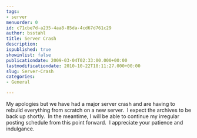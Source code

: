 ```yaml
---
tags:
- server
menuorder: 0
id: c71cbe7d-a235-4aa8-85da-4cd67d761c29
author: bsstahl
title: Server Crash
description: 
ispublished: true
showinlist: false
publicationdate: 2009-03-04T02:33:00.000+00:00
lastmodificationdate: 2010-10-22T18:11:27.000+00:00
slug: Server-Crash
categories:
- General

---
```

My apologies but we have had a major server crash and are having to rebuild everything from scratch on a new server.  I expect the archives to be back up shortly.  In the meantime, I will be able to continue my irregular posting schedule from this point forward.  I appreciate your patience and indulgance.